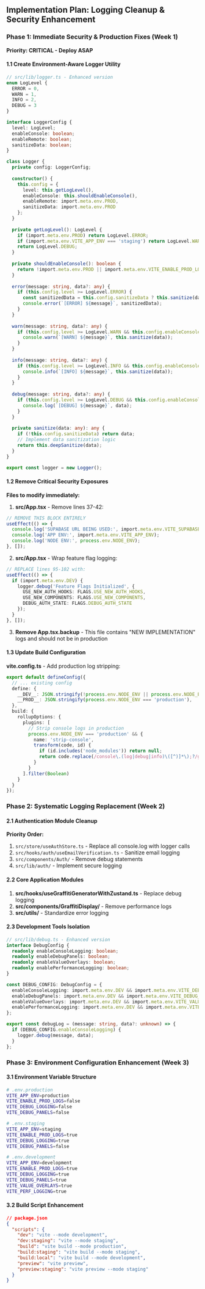 ## Implementation Plan: Logging Cleanup & Security Enhancement

### Phase 1: Immediate Security & Production Fixes (Week 1)
**Priority: CRITICAL - Deploy ASAP**

#### 1.1 Create Environment-Aware Logger Utility
```typescript
// src/lib/logger.ts - Enhanced version
enum LogLevel {
  ERROR = 0,
  WARN = 1, 
  INFO = 2,
  DEBUG = 3
}

interface LoggerConfig {
  level: LogLevel;
  enableConsole: boolean;
  enableRemote: boolean;
  sanitizeData: boolean;
}

class Logger {
  private config: LoggerConfig;
  
  constructor() {
    this.config = {
      level: this.getLogLevel(),
      enableConsole: this.shouldEnableConsole(),
      enableRemote: import.meta.env.PROD,
      sanitizeData: import.meta.env.PROD
    };
  }
  
  private getLogLevel(): LogLevel {
    if (import.meta.env.PROD) return LogLevel.ERROR;
    if (import.meta.env.VITE_APP_ENV === 'staging') return LogLevel.WARN;
    return LogLevel.DEBUG;
  }
  
  private shouldEnableConsole(): boolean {
    return !import.meta.env.PROD || import.meta.env.VITE_ENABLE_PROD_LOGS === 'true';
  }
  
  error(message: string, data?: any) {
    if (this.config.level >= LogLevel.ERROR) {
      const sanitizedData = this.config.sanitizeData ? this.sanitize(data) : data;
      console.error(`[ERROR] ${message}`, sanitizedData);
    }
  }
  
  warn(message: string, data?: any) {
    if (this.config.level >= LogLevel.WARN && this.config.enableConsole) {
      console.warn(`[WARN] ${message}`, this.sanitize(data));
    }
  }
  
  info(message: string, data?: any) {
    if (this.config.level >= LogLevel.INFO && this.config.enableConsole) {
      console.info(`[INFO] ${message}`, this.sanitize(data));
    }
  }
  
  debug(message: string, data?: any) {
    if (this.config.level >= LogLevel.DEBUG && this.config.enableConsole) {
      console.log(`[DEBUG] ${message}`, data);
    }
  }
  
  private sanitize(data: any): any {
    if (!this.config.sanitizeData) return data;
    // Implement data sanitization logic
    return this.deepSanitize(data);
  }
}

export const logger = new Logger();
```

#### 1.2 Remove Critical Security Exposures
**Files to modify immediately:**

1. **src/App.tsx** - Remove lines 37-42:
```typescript
// REMOVE THIS BLOCK ENTIRELY
useEffect(() => {
  console.log('SUPABASE URL BEING USED:', import.meta.env.VITE_SUPABASE_URL);
  console.log('APP ENV:', import.meta.env.VITE_APP_ENV);
  console.log('NODE ENV:', process.env.NODE_ENV);
}, []);
```

2. **src/App.tsx** - Wrap feature flag logging:
```typescript
// REPLACE lines 95-102 with:
useEffect(() => {
  if (import.meta.env.DEV) {
    logger.debug('Feature Flags Initialized', {
      USE_NEW_AUTH_HOOKS: FLAGS.USE_NEW_AUTH_HOOKS,
      USE_NEW_COMPONENTS: FLAGS.USE_NEW_COMPONENTS,
      DEBUG_AUTH_STATE: FLAGS.DEBUG_AUTH_STATE
    });
  }
}, []);
```

3. **Remove App.tsx.backup** - This file contains "NEW IMPLEMENTATION" logs and should not be in production

#### 1.3 Update Build Configuration
**vite.config.ts** - Add production log stripping:
```typescript
export default defineConfig({
  // ... existing config
  define: {
    __DEV__: JSON.stringify(!process.env.NODE_ENV || process.env.NODE_ENV === 'development'),
    __PROD__: JSON.stringify(process.env.NODE_ENV === 'production'),
  },
  build: {
    rollupOptions: {
      plugins: [
        // Strip console logs in production
        process.env.NODE_ENV === 'production' && {
          name: 'strip-console',
          transform(code, id) {
            if (id.includes('node_modules')) return null;
            return code.replace(/console\.(log|debug|info)\([^)]*\);?/g, '');
          }
        }
      ].filter(Boolean)
    }
  }
});
```

### Phase 2: Systematic Logging Replacement (Week 2)

#### 2.1 Authentication Module Cleanup
**Priority Order:**
1. `src/store/useAuthStore.ts` - Replace all console.log with logger calls
2. `src/hooks/auth/useEmailVerification.ts` - Sanitize email logging
3. `src/components/Auth/` - Remove debug statements
4. `src/lib/auth/` - Implement secure logging

#### 2.2 Core Application Modules
1. **src/hooks/useGraffitiGeneratorWithZustand.ts** - Replace debug logging
2. **src/components/GraffitiDisplay/** - Remove performance logs
3. **src/utils/** - Standardize error logging

#### 2.3 Development Tools Isolation
```typescript
// src/lib/debug.ts - Enhanced version
interface DebugConfig {
  readonly enableConsoleLogging: boolean;
  readonly enableDebugPanels: boolean;
  readonly enableValueOverlays: boolean;
  readonly enablePerformanceLogging: boolean;
}

const DEBUG_CONFIG: DebugConfig = {
  enableConsoleLogging: import.meta.env.DEV && import.meta.env.VITE_DEBUG_LOGGING !== 'false',
  enableDebugPanels: import.meta.env.DEV && import.meta.env.VITE_DEBUG_PANELS === 'true',
  enableValueOverlays: import.meta.env.DEV && import.meta.env.VITE_VALUE_OVERLAYS === 'true',
  enablePerformanceLogging: import.meta.env.DEV && import.meta.env.VITE_PERF_LOGGING === 'true',
};

export const debugLog = (message: string, data?: unknown) => {
  if (DEBUG_CONFIG.enableConsoleLogging) {
    logger.debug(message, data);
  }
};
```

### Phase 3: Environment Configuration Enhancement (Week 3)

#### 3.1 Environment Variable Structure
```bash
# .env.production
VITE_APP_ENV=production
VITE_ENABLE_PROD_LOGS=false
VITE_DEBUG_LOGGING=false
VITE_DEBUG_PANELS=false

# .env.staging  
VITE_APP_ENV=staging
VITE_ENABLE_PROD_LOGS=true
VITE_DEBUG_LOGGING=true
VITE_DEBUG_PANELS=false

# .env.development
VITE_APP_ENV=development
VITE_ENABLE_PROD_LOGS=true
VITE_DEBUG_LOGGING=true
VITE_DEBUG_PANELS=true
VITE_VALUE_OVERLAYS=true
VITE_PERF_LOGGING=true
```

#### 3.2 Build Script Enhancement
```json
// package.json
{
  "scripts": {
    "dev": "vite --mode development",
    "dev:staging": "vite --mode staging",
    "build": "vite build --mode production",
    "build:staging": "vite build --mode staging",
    "build:local": "vite build --mode development",
    "preview": "vite preview",
    "preview:staging": "vite preview --mode staging"
  }
}
```

